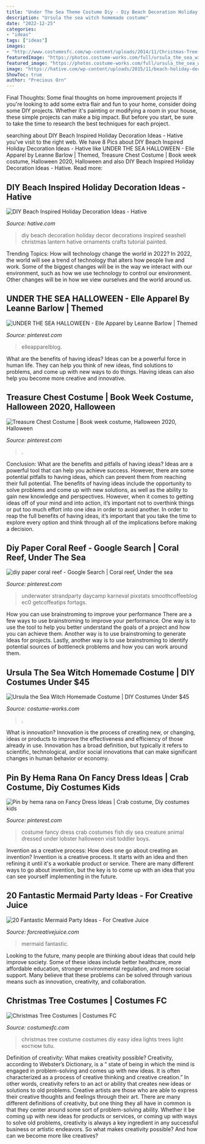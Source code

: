 ```yaml
---
title: "Under The Sea Theme Costume Diy - Diy Beach Decoration Holiday Decor Decorations Inspired Seashell Christmas Lantern Hative Ornaments Crafts Tutorial Painted"
description: "Ursula the sea witch homemade costume"
date: "2022-12-25"
categories:
- "ideas"
tags: ["ideas"]
images:
- "http://www.costumesfc.com/wp-content/uploads/2014/11/Christmas-Tree-Costume-for-Kids.jpg"
featuredImage: "https://photos.costume-works.com/full/ursula_the_sea_witch42.jpg"
featured_image: "https://photos.costume-works.com/full/ursula_the_sea_witch42.jpg"
image: "https://hative.com/wp-content/uploads/2015/11/beach-holiday-decorations/1-41-diy-beach-inspired-holiday-decoration-ideas.jpg"
ShowToc: true
author: "Precious Orn"
---
```



Final Thoughts: Some final thoughts on home improvement projects
If you're looking to add some extra flair and fun to your home, consider doing some DIY projects. Whether it's painting or modifying a room in your house, these simple projects can make a big impact. But before you start, be sure to take the time to research the best techniques for each project.

	

		
searching about DIY Beach Inspired Holiday Decoration Ideas - Hative you've visit to the right web. We have 8 Pics about DIY Beach Inspired Holiday Decoration Ideas - Hative like UNDER THE SEA HALLOWEEN - Elle Apparel by Leanne Barlow | Themed, Treasure Chest Costume | Book week costume, Halloween 2020, Halloween and also DIY Beach Inspired Holiday Decoration Ideas - Hative. Read more:
		
    
## DIY Beach Inspired Holiday Decoration Ideas - Hative

<img loading=lazy src="https://hative.com/wp-content/uploads/2015/11/beach-holiday-decorations/1-41-diy-beach-inspired-holiday-decoration-ideas.jpg" onerror="this.onerror=null;this.src='https://tse1.mm.bing.net/th?id=OIP.Z1Y6p66PrWq4BT6eNiNOZwHaKu&amp;pid=15.1';" alt="DIY Beach Inspired Holiday Decoration Ideas - Hative">

_Source: hative.com_

>diy beach decoration holiday decor decorations inspired seashell christmas lantern hative ornaments crafts tutorial painted. 

	

Trending Topics: How will technology change the world in 2022?
In 2022, the world will see a trend of technology that alters how people live and work. Some of the biggest changes will be in the way we interact with our environment, such as how we use technology to control our environment. Other changes will be in how we view ourselves and the world around us.

    
## UNDER THE SEA HALLOWEEN - Elle Apparel By Leanne Barlow | Themed

<img loading=lazy src="https://i.pinimg.com/736x/05/66/58/056658c3dc4bd14bbbbb00cd1fb5d686.jpg" onerror="this.onerror=null;this.src='https://tse4.mm.bing.net/th?id=OIP.b1ImLiP-UAbx_456oCx2dwHaLH&amp;pid=15.1';" alt="UNDER THE SEA HALLOWEEN - Elle Apparel by Leanne Barlow | Themed">

_Source: pinterest.com_

>elleapparelblog. 

	

What are the benefits of having ideas?
Ideas can be a powerful force in human life. They can help you think of new ideas, find solutions to problems, and come up with new ways to do things. Having ideas can also help you become more creative and innovative.

    
## Treasure Chest Costume | Book Week Costume, Halloween 2020, Halloween

<img loading=lazy src="https://i.pinimg.com/736x/b5/65/aa/b565aad15c31dba386a3b6feec7a1a41.jpg" onerror="this.onerror=null;this.src='https://tse2.mm.bing.net/th?id=OIP.usXzRHGAi-GMU8gdq_DeOgHaJ4&amp;pid=15.1';" alt="Treasure Chest Costume | Book week costume, Halloween 2020, Halloween">

_Source: pinterest.com_

>. 

	

Conclusion: What are the benefits and pitfalls of having ideas?
Ideas are a powerful tool that can help you achieve success. However, there are some potential pitfalls to having ideas, which can prevent them from reaching their full potential. The benefits of having ideas include the opportunity to solve problems and come up with new solutions, as well as the ability to gain new knowledge and perspectives. However, when it comes to getting ideas off of your mind and into action, it’s important not to overthink things or put too much effort into one idea in order to avoid another. In order to reap the full benefits of having ideas, it’s important that you take the time to explore every option and think through all of the implications before making a decision.

    
## Diy Paper Coral Reef - Google Search | Coral Reef, Under The Sea

<img loading=lazy src="https://i.pinimg.com/736x/d5/db/43/d5db43b307cd9aba9526aff3f0aaf1a7.jpg" onerror="this.onerror=null;this.src='https://tse3.mm.bing.net/th?id=OIP.KX4skB2sLukY0J0cFm4pHAHaJ3&amp;pid=15.1';" alt="diy paper coral reef - Google Search | Coral reef, Under the sea">

_Source: pinterest.com_

>underwater strandparty daycamp karneval pixstats smoothcoffeeblog ec0 getcoffeatips fortags. 

	

How you can use brainstroming to improve your performance
There are a few ways to use brainstroming to improve your performance. One way is to use the tool to help you better understand the goals of a project and how you can achieve them. Another way is to use brainstroming to generate Ideas for projects. Lastly, another way is to use brainstroming to identify potential sources of bottleneck problems and how you can work around them.

    
## Ursula The Sea Witch Homemade Costume | DIY Costumes Under $45

<img loading=lazy src="https://photos.costume-works.com/full/ursula_the_sea_witch42.jpg" onerror="this.onerror=null;this.src='https://tse2.mm.bing.net/th?id=OIP.OuDOaYbDCa1HBc3pTzkX9gHaL6&amp;pid=15.1';" alt="Ursula the Sea Witch Homemade Costume | DIY Costumes Under $45">

_Source: costume-works.com_

>. 

	

What is innovation?
Innovation is the process of creating new, or changing, ideas or products to improve the effectiveness and efficiency of those already in use. Innovation has a broad definition, but typically it refers to scientific, technological, and/or social innovations that can make significant changes in human behavior or economy.

    
## Pin By Hema Rana On Fancy Dress Ideas | Crab Costume, Diy Costumes Kids

<img loading=lazy src="https://i.pinimg.com/736x/ba/44/af/ba44af2b4d0386435d38ee97713d312b--fish-costume-crab-costume-kids.jpg" onerror="this.onerror=null;this.src='https://tse3.mm.bing.net/th?id=OIP.chXtoZ9unUSIDIUq8GfyxAHaJ7&amp;pid=15.1';" alt="Pin by hema rana on Fancy Dress Ideas | Crab costume, Diy costumes kids">

_Source: pinterest.com_

>costume fancy dress crab costumes fish diy sea creature animal dressed under lobster halloween visit toddler boys. 

	

Invention as a creative process: How does one go about creating an invention?
Invention is a creative process. It starts with an idea and then refining it until it's a workable product or service. There are many different ways to go about invention, but the key is to come up with an idea that you can see yourself implementing in the future.

    
## 20 Fantastic Mermaid Party Ideas - For Creative Juice

<img loading=lazy src="https://i0.wp.com/forcreativejuice.com/wp-content/uploads/2016/05/mermaid-party-ideas/9-mermaid-party-ideas.jpg?w=600" onerror="this.onerror=null;this.src='https://tse3.mm.bing.net/th?id=OIP.bTiBrhHlEnSuHyKtqvaOEAHaLH&amp;pid=15.1';" alt="20 Fantastic Mermaid Party Ideas - For Creative Juice">

_Source: forcreativejuice.com_

>mermaid fantastic. 

	

Looking to the future, many people are thinking about ideas that could help improve society. Some of these ideas include better healthcare, more affordable education, stronger environmental regulation, and more social support. Many believe that these problems can be solved through various means such as innovation, creativity, and collaboration.

    
## Christmas Tree Costumes | Costumes FC

<img loading=lazy src="http://www.costumesfc.com/wp-content/uploads/2014/11/Christmas-Tree-Costume-for-Kids.jpg" onerror="this.onerror=null;this.src='https://tse3.mm.bing.net/th?id=OIP.2HnczBcY4In_9pYU48L5IwHaKB&amp;pid=15.1';" alt="Christmas Tree Costumes | Costumes FC">

_Source: costumesfc.com_

>christmas tree costume costumes diy easy idea lights trees light костюм tutu. 

	

Definition of creativity: What makes creativity possible?
Creativity, according to Webster’s Dictionary, is a “ state of being in which the mind is engaged in problem-solving and comes up with new ideas. It is often characterized as a process of creative thinking and creative creation.” In other words, creativity refers to an act or ability that creates new ideas or solutions to old problems. Creative artists are those who are able to express their creative thoughts and feelings through their art.
There are many different definitions of creativity, but one thing they all have in common is that they center around some sort of problem-solving ability. Whether it be coming up with new ideas for products or services, or coming up with ways to solve old problems, creativity is always a key ingredient in any successful business or artistic endeavors. So what makes creativity possible? And how can we become more like creatives?

